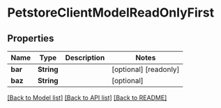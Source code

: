 # PetstoreClientModelReadOnlyFirst

## Properties
Name | Type | Description | Notes
------------ | ------------- | ------------- | -------------
**bar** | **String** |  | [optional] [readonly] 
**baz** | **String** |  | [optional] 

[[Back to Model list]](../README.md#documentation-for-models) [[Back to API list]](../README.md#documentation-for-api-endpoints) [[Back to README]](../README.md)


